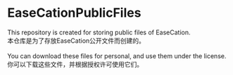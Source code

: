 # EaseCationPublicFiles
This repository is created for storing public files of EaseCation.\
本仓库是为了存放EaseCation公开文件而创建的。\
\
You can download these files for personal, and use them under the license.\
你可以下载这些文件，并根据授权许可使用它们。
